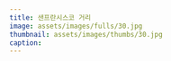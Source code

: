 ```yaml
---
title: 샌프란시스코 거리
image: assets/images/fulls/30.jpg
thumbnail: assets/images/thumbs/30.jpg
caption: 
---
```

